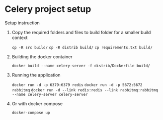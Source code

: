 # Celery project setup

Setup instruction

1. Copy the required folders and files to build folder for a smaller build context

   `cp -R src build/`
   `cp -R distrib build/`
   `cp requirements.txt build/`

2. Building the docker container

   `docker build --name celery-server -f distrib/Dockerfile build/`

3. Running the application

   `docker run -d -p 6379:6379 redis`
   `docker run -d -p 5672:5672 rabbitmq`
   `docker run -d --link redis:redis --link rabbitmq:rabbitmq --name celery-server celery-server`

4. Or with docker compose

   `docker-compose up`

